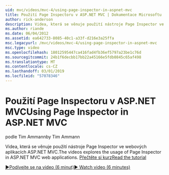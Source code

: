 ```yaml
---
uid: mvc/videos/mvc-4/using-page-inspector-in-aspnet-mvc
title: Použití Page Inspectoru v ASP.NET MVC | Dokumentace Microsoftu
author: rick-anderson
description: Videa, která se věnuje použití nástroje Page Inspector ve webových aplikacích ASP.NET MVC. Přečtěte si kurz
ms.author: riande
ms.date: 06/04/2012
ms.assetid: ea642733-8085-40c1-a33f-d216e3a25ffa
msc.legacyurl: /mvc/videos/mvc-4/using-page-inspector-in-aspnet-mvc
msc.type: video
ms.openlocfilehash: 18012595447ca416fad4fb36ef5797a23be1c76d
ms.sourcegitcommit: 24b1f6decbb17bb22a45166e5fdb0845c65af498
ms.translationtype: MT
ms.contentlocale: cs-CZ
ms.lasthandoff: 03/01/2019
ms.locfileid: "57078346"
---
```

<a name="using-page-inspector-in-aspnet-mvc"></a><span data-ttu-id="c9738-104">Použití Page Inspectoru v ASP.NET MVC</span><span class="sxs-lookup"><span data-stu-id="c9738-104">Using Page Inspector in ASP.NET MVC</span></span>
====================
<span data-ttu-id="c9738-105">podle Tim Ammann</span><span class="sxs-lookup"><span data-stu-id="c9738-105">by Tim Ammann</span></span>

<span data-ttu-id="c9738-106">Videa, která se věnuje použití nástroje Page Inspector ve webových aplikacích ASP.NET MVC.</span><span class="sxs-lookup"><span data-stu-id="c9738-106">The videos explores the usage of Page Inspector in ASP.NET MVC web applications.</span></span> [<span data-ttu-id="c9738-107">Přečtěte si kurz</span><span class="sxs-lookup"><span data-stu-id="c9738-107">Read the tutorial</span></span>](../../overview/views/using-page-inspector-in-aspnet-mvc.md)

[<span data-ttu-id="c9738-108">&#9654;Podívejte se na video (6 minut)</span><span class="sxs-lookup"><span data-stu-id="c9738-108">&#9654; Watch video (6 minutes)</span></span>](https://channel9.msdn.com/Blogs/ASP-NET-Site-Videos/using-page-inspector-in-aspnet-mvc)
